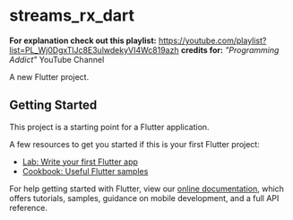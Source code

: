 # streams_rx_dart
**For explanation check out this playlist:** https://youtube.com/playlist?list=PL_Wj0DgxTlJc8E3ulwdekyVI4Wc819azh
**credits for:** _"Programming Addict"_ YouTube Channel


A new Flutter project.

## Getting Started

This project is a starting point for a Flutter application.

A few resources to get you started if this is your first Flutter project:

- [Lab: Write your first Flutter app](https://flutter.dev/docs/get-started/codelab)
- [Cookbook: Useful Flutter samples](https://flutter.dev/docs/cookbook)

For help getting started with Flutter, view our
[online documentation](https://flutter.dev/docs), which offers tutorials,
samples, guidance on mobile development, and a full API reference.
